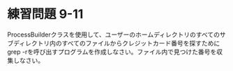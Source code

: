 # 練習問題 9-11

ProcessBuilderクラスを使用して、ユーザーのホームディレクトリのすべてのサブディレクトリ内のすべてのファイルからクレジットカード番号を探すためにgrep -rを呼び出すプログラムを作成しなさい。ファイル内で見つけた番号を収集しなさい。
